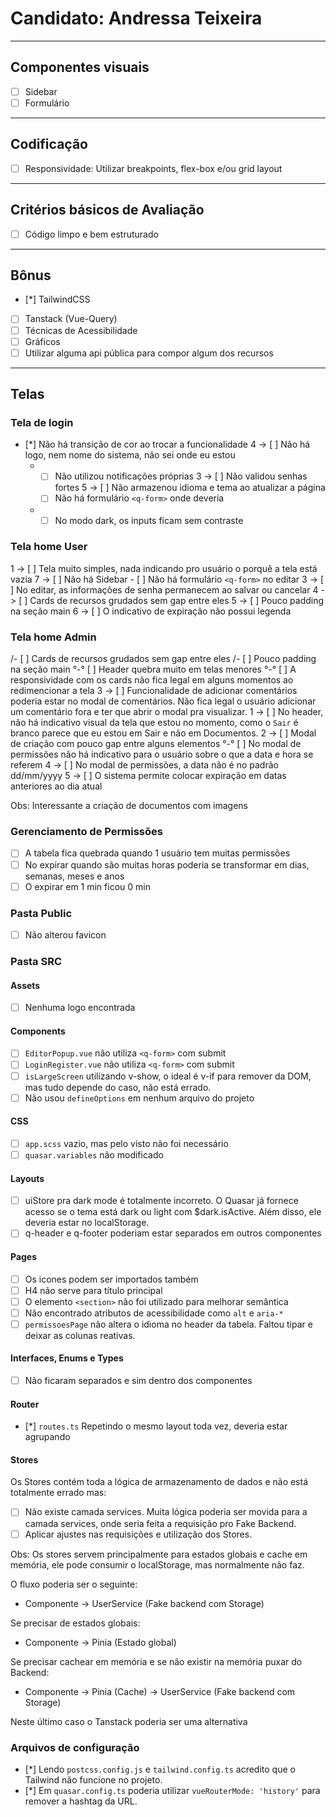 # Candidato: Andressa Teixeira

---

## Componentes visuais

- [ ] Sidebar
- [ ] Formulário

---

## Codificação

- [ ] Responsividade: Utilizar breakpoints, flex-box e/ou grid layout

---

## Critérios básicos de Avaliação

- [ ] Código limpo e bem estruturado

---

## Bônus

- [*] TailwindCSS
- [ ] Tanstack (Vue-Query)
- [ ] Técnicas de Acessibilidade
- [ ] Gráficos
- [ ] Utilizar alguma api pública para compor algum dos recursos

---

## Telas

### Tela de login

- [*] Não há transição de cor ao trocar a funcionalidade
4 -> [ ] Não há logo, nem nome do sistema, não sei onde eu estou
  * - [ ] Não utilizou notificações próprias
3 -> [ ] Não validou senhas fortes
5 -> [ ] Não armazenou idioma e tema ao atualizar a página
    - [ ] Não há formulário `<q-form>` onde deveria
  * - [ ] No modo dark, os inputs ficam sem contraste

### Tela home User

1 -> [ ] Tela muito simples, nada indicando pro usuário o porquê a tela está vazia
7 -> [ ] Não há Sidebar
     - [ ] Não há formulário `<q-form>` no editar
3 -> [ ] No editar, as informações de senha permanecem ao salvar ou cancelar
4 -> [ ] Cards de recursos grudados sem gap entre eles
5 -> [ ] Pouco padding na seção main
6 -> [ ] O indicativo de expiração não possui legenda


### Tela home Admin

  /\- [ ] Cards de recursos grudados sem gap entre eles
  /\- [ ] Pouco padding na seção main
  °-° [ ] Header quebra muito em telas menores
  °-° [ ] A responsividade com os cards não fica legal em alguns momentos ao redimencionar a tela
3 -> [ ] Funcionalidade de adicionar comentários poderia estar no modal de comentários. Não fica legal o usuário adicionar um comentário fora e ter que abrir o modal pra visualizar.
1 -> [ ] No header, não há indicativo visual da tela que estou no momento, como o `Sair` é branco parece que eu estou em Sair e não em Documentos.
2 -> [ ] Modal de criação com pouco gap entre alguns elementos
  °-° [ ] No modal de permissões não há indicativo para o usuário sobre o que a data e hora se referem
4 -> [ ] No modal de permissões, a data não é no padrão dd/mm/yyyy
5 -> [ ] O sistema permite colocar expiração em datas anteriores ao dia atual

Obs: Interessante a criação de documentos com imagens

### Gerenciamento de Permissões

- [ ] A tabela fica quebrada quando 1 usuário tem muitas permissões
- [ ] No expirar quando são muitas horas poderia se transformar em dias, semanas, meses e anos
- [ ] O expirar em 1 min ficou 0 min

### Pasta Public

- [ ] Não alterou favicon

### Pasta SRC

#### Assets

- [ ] Nenhuma logo encontrada

#### Components

- [ ] `EditorPopup.vue` não utiliza `<q-form>` com submit
- [ ] `LoginRegister.vue` não utiliza `<q-form>` com submit
- [ ] `isLargeScreen` utilizando v-show, o ideal é v-if para remover da DOM, mas tudo depende do caso, não está errado.
- [ ] Não usou `defineOptions` em nenhum arquivo do projeto

#### CSS

- [ ] `app.scss` vazio, mas pelo visto não foi necessário
- [ ] `quasar.variables` não modificado

#### Layouts

- [ ] uiStore pra dark mode é totalmente incorreto. O Quasar já fornece acesso se o tema está dark ou light com $dark.isActive. Além disso, ele deveria estar no localStorage.
- [ ] q-header e q-footer poderiam estar separados em outros componentes

#### Pages

- [ ] Os icones podem ser importados também
- [ ] H4 não serve para título principal
- [ ] O elemento `<section>` não foi utilizado para melhorar semântica
- [ ] Não encontrado atributos de acessibilidade como `alt` e `aria-*`
- [ ] `permissoesPage` não altera o idioma no header da tabela. Faltou tipar e deixar as colunas reativas.

#### Interfaces, Enums e Types

- [ ] Não ficaram separados e sim dentro dos componentes

#### Router

- [*] `routes.ts` Repetindo o mesmo layout toda vez, deveria estar agrupando

#### Stores

Os Stores contém toda a lógica de armazenamento de dados e não está totalmente errado mas:

- [ ] Não existe camada services. Muita lógica poderia ser movida para a camada services, onde seria feita a requisição pro Fake Backend.
- [ ] Aplicar ajustes nas requisições e utilização dos Stores.

Obs: Os stores servem principalmente para estados globais e cache em memória, ele pode consumir o localStorage, mas normalmente não faz.

O fluxo poderia ser o seguinte:
  - Componente -> UserService (Fake backend com Storage)
  
Se precisar de estados globais:
  - Componente -> Pinia (Estado global)
  
Se precisar cachear em memória e se não existir na memória puxar do Backend:
  - Componente -> Pinia (Cache) -> UserService (Fake backend com Storage)

Neste último caso o Tanstack poderia ser uma alternativa

### Arquivos de configuração

- [*] Lendo `postcss.config.js` e `tailwind.config.ts` acredito que o Tailwind não funcione no projeto.
- [*] Em `quasar.config.ts` poderia utilizar `vueRouterMode: 'history'` para remover a hashtag da URL.
